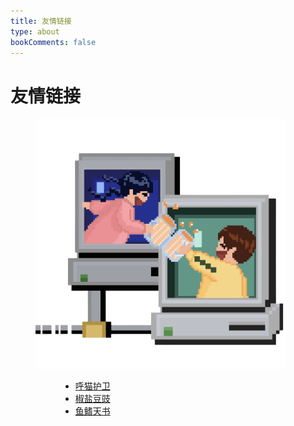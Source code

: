 ```yaml
---
title: 友情链接
type: about
bookComments: false
---
```


# 友情链接

<figure>
    <img width="400px" height="400px" src="images/cheers.png">
<figure>

- [呼猫护卫](https://qingshanbadass.notion.site/qingshanbadass/e3d519283a9f4412acc1d174ec94e30d)
- [椒盐豆豉](https://blog.douchi.space/)
- [鱼鳍天书](https://inifinitefin.substack.com/)